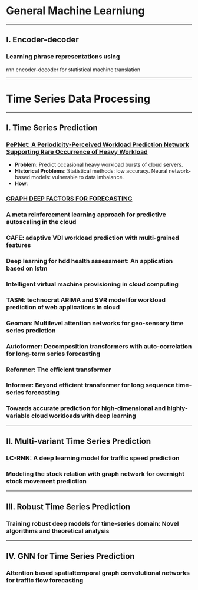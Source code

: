 # General Machine Learniung

---

## I. Encoder-decoder

### Learning phrase representations using
rnn encoder-decoder for statistical machine translation

---

# Time Series Data Processing

---

## I. Time Series Prediction

### [PePNet: A Periodicity-Perceived Workload Prediction Network Supporting Rare Occurrence of Heavy Workload](https://arxiv.org/pdf/2308.01917.pdf)
  - **Problem**: Predict occasional heavy workload bursts of cloud servers.
  - **Historical Problems**: Statistical methods: low accuracy. Neural network-based models: vulnerable to data imbalance.
  - **How**: 
  

### [GRAPH DEEP FACTORS FOR FORECASTING](https://arxiv.org/pdf/2010.07373.pdf)

### A meta reinforcement learning approach for predictive autoscaling in the cloud

### CAFE: adaptive VDI workload prediction with multi-grained features

### Deep learning for hdd health assessment: An application based on lstm

### Intelligent virtual machine provisioning in cloud computing

### TASM: technocrat ARIMA and SVR model for workload prediction of web applications in cloud

### Geoman: Multilevel attention networks for geo-sensory time series prediction

### Autoformer: Decomposition transformers with auto-correlation for long-term series forecasting

### Reformer: The efficient transformer

### Informer: Beyond efficient transformer for long sequence time-series forecasting

### Towards accurate prediction for high-dimensional and highly-variable cloud workloads with deep learning

---

## II. Multi-variant Time Series Prediction

### LC-RNN: A deep learning model for traffic speed prediction

### Modeling the stock relation with graph network for overnight stock movement prediction

---

## III. Robust Time Series Prediction

### Training robust deep models for time-series domain: Novel algorithms and theoretical analysis

---

## IV. GNN for Time Series Prediction

### Attention based spatialtemporal graph convolutional networks for traffic flow forecasting

### 

